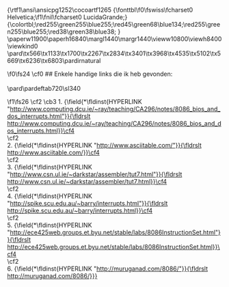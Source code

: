 {\rtf1\ansi\ansicpg1252\cocoartf1265
{\fonttbl\f0\fswiss\fcharset0 Helvetica;\f1\fnil\fcharset0 LucidaGrande;}
{\colortbl;\red255\green255\blue255;\red45\green68\blue134;\red255\green255\blue255;\red38\green38\blue38;
}
\paperw11900\paperh16840\margl1440\margr1440\vieww10800\viewh8400\viewkind0
\pard\tx566\tx1133\tx1700\tx2267\tx2834\tx3401\tx3968\tx4535\tx5102\tx5669\tx6236\tx6803\pardirnatural

\f0\fs24 \cf0 ## Enkele handige links die ik heb gevonden:\
\
\pard\pardeftab720\sl340

\f1\fs26 \cf2 \cb3 1. {\field{\*\fldinst{HYPERLINK "http://www.computing.dcu.ie/~ray/teaching/CA296/notes/8086_bios_and_dos_interrupts.html"}}{\fldrslt http://www.computing.dcu.ie/~ray/teaching/CA296/notes/8086_bios_and_dos_interrupts.html}}\cf4 \
\cf2 \
2. {\field{\*\fldinst{HYPERLINK "http://www.asciitable.com/"}}{\fldrslt http://www.asciitable.com/}}\cf4 \
\cf2 \
3. {\field{\*\fldinst{HYPERLINK "http://www.csn.ul.ie/~darkstar/assembler/tut7.html"}}{\fldrslt http://www.csn.ul.ie/~darkstar/assembler/tut7.html}}\cf4 \
\cf2 \
4. {\field{\*\fldinst{HYPERLINK "http://spike.scu.edu.au/~barry/interrupts.html"}}{\fldrslt http://spike.scu.edu.au/~barry/interrupts.html}}\cf4 \
\cf2 \
5. {\field{\*\fldinst{HYPERLINK "http://ece425web.groups.et.byu.net/stable/labs/8086InstructionSet.html"}}{\fldrslt http://ece425web.groups.et.byu.net/stable/labs/8086InstructionSet.html}}\cf4 \
\cf2 \
6. {\field{\*\fldinst{HYPERLINK "http://muruganad.com/8086/"}}{\fldrslt http://muruganad.com/8086/}}}